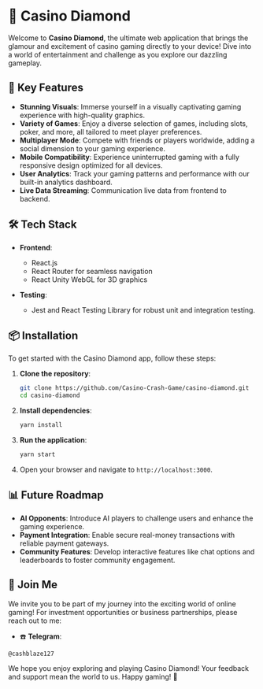 # 💎 Casino Diamond

Welcome to **Casino Diamond**, the ultimate web application that brings the glamour and excitement of casino gaming directly to your device! Dive into a world of entertainment and challenge as you explore our dazzling gameplay.

## 🚀 Key Features

- **Stunning Visuals**: Immerse yourself in a visually captivating gaming experience with high-quality graphics.
- **Variety of Games**: Enjoy a diverse selection of games, including slots, poker, and more, all tailored to meet player preferences.
- **Multiplayer Mode**: Compete with friends or players worldwide, adding a social dimension to your gaming experience.
- **Mobile Compatibility**: Experience uninterrupted gaming with a fully responsive design optimized for all devices.
- **User Analytics**: Track your gaming patterns and performance with our built-in analytics dashboard.
- **Live Data Streaming**: Communication live data from frontend to backend.

## 🛠 Tech Stack

- **Frontend**: 
  - React.js
  - React Router for seamless navigation
  - React Unity WebGL for 3D graphics

- **Testing**: 
  - Jest and React Testing Library for robust unit and integration testing.

## 📦 Installation

To get started with the Casino Diamond app, follow these steps:

1. **Clone the repository**:
    ```bash
    git clone https://github.com/Casino-Crash-Game/casino-diamond.git
    cd casino-diamond
    ```

2. **Install dependencies**:
    ```bash
    yarn install
    ```

3. **Run the application**:
    ```bash
    yarn start
    ```

4. Open your browser and navigate to `http://localhost:3000`.

## 📊 Future Roadmap

- **AI Opponents**: Introduce AI players to challenge users and enhance the gaming experience.
- **Payment Integration**: Enable secure real-money transactions with reliable payment gateways.
- **Community Features**: Develop interactive features like chat options and leaderboards to foster community engagement.

## 🤝 Join Me

We invite you to be part of my journey into the exciting world of online gaming! For investment opportunities or business partnerships, please reach out to me:

- ☎️ **Telegram**: 
~~~
@cashblaze127
~~~

We hope you enjoy exploring and playing Casino Diamond! Your feedback and support mean the world to us. Happy gaming! 🎉